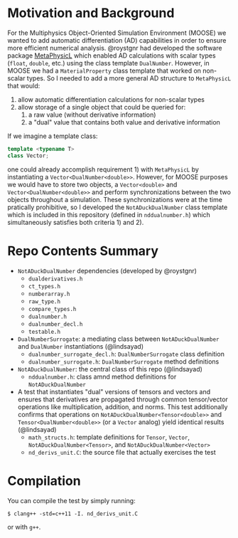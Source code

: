 # Motivation and Background

For the Multiphysics Object-Oriented Simulation Environment (MOOSE) we wanted to
add automatic differentiation (AD) capabilities in order to ensure more
efficient numerical analysis. @roystgnr had developed the software package
[MetaPhysicL](https://github.com/roystgnr/metaphysicl) which enabled AD
calculations with scalar types (`float`, `double`, etc.) using the class
template `DualNumber`. However, in MOOSE we had a `MaterialProperty` class
template that worked on non-scalar types. So I needed to add a more general AD
structure to `MetaPhysicL` that would:

1. allow automatic differentiation calculations for non-scalar types
2. allow storage of a single object that could be queried for:
    1. a raw value (without derivative information)
    2. a "dual" value that contains both value and derivative information

If we imagine a template class:

```c++
template <typename T>
class Vector;
```

one could already accomplish requirement 1) with `MetaPhysicL` by instantiating
a `Vector<DualNumber<double>>`. However, for MOOSE purposes we would have to
store two objects, a `Vector<double>` and `Vector<DualNumber<double>>` and
perform synchronizations between the two objects throughout a simulation. These
synchronizations were at the time pratically prohibitive, so I developed the
`NotADuckDualNumber` class template which is included in this repository
(defined in `nddualnumber.h`) which simultaneously satisfies both criteria 1) and
2).

# Repo Contents Summary

- `NotADuckDualNumber` dependencies (developed by @roystgnr)
    - `dualderivatives.h`
    - `ct_types.h`
    - `numberarray.h`
    - `raw_type.h`
    - `compare_types.h`
    - `dualnumber.h`
    - `dualnumber_decl.h`
    - `testable.h`
- `DualNumberSurrogate`: a mediating class between `NotADuckDualNumber` and
  `DualNumber` instantiations (@lindsayad)
    - `dualnumber_surrogate_decl.h`: `DualNumberSurrogate` class definition
    - `dualnumber_surrogate.h`: `DualNumberSurrogate` method definitions
- `NotADuckDualNumber`: the central class of this repo (@lindsayad)
    - `nddualnumber.h`: class amnd method definitions for `NotADuckDualNumber`
- A test that instantiates "dual" versions of tensors and vectors and ensures
  that derivatives are propagated through common tensor/vector operations like
  multiplication, addition, and norms. This test additionally confirms that
  operations on `NotADuckDualNumber<Tensor<double>>` and
  `Tensor<DualNumber<double>>` (or a `Vector` analog) yield identical results
  (@lindsayad)
    - `math_structs.h`: template definitions for `Tensor`, `Vector`,
      `NotADuckDualNumber<Tensor>`, and `NotADuckDualNumber<Vector>`
    - `nd_derivs_unit.C`: the source file that actually exercises the test

# Compilation

You can compile the test by simply running:
```
$ clang++ -std=c++11 -I. nd_derivs_unit.C
```
or with `g++`.
